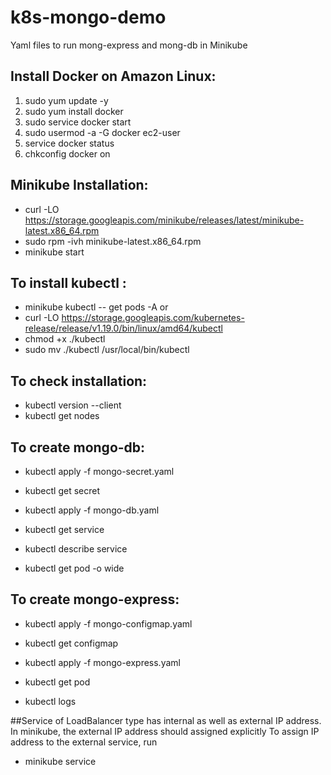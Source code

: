 # k8s-mongo-demo
Yaml files to run mong-express and mong-db in Minikube

## Install Docker on Amazon Linux:
1. sudo yum update -y
2. sudo yum install docker
3. sudo service docker start
4. sudo usermod -a -G docker ec2-user
5. service docker status
6. chkconfig docker on

## Minikube Installation:
* curl -LO https://storage.googleapis.com/minikube/releases/latest/minikube-latest.x86_64.rpm
* sudo rpm -ivh minikube-latest.x86_64.rpm
* minikube start

## To install kubectl :
* minikube kubectl -- get pods -A
or 
* curl -LO https://storage.googleapis.com/kubernetes-release/release/v1.19.0/bin/linux/amd64/kubectl
* chmod +x ./kubectl
* sudo mv ./kubectl /usr/local/bin/kubectl

## To check installation:
* kubectl version --client
* kubectl get nodes

## To create mongo-db:
* kubectl apply -f mongo-secret.yaml
* kubectl get secret

* kubectl apply -f mongo-db.yaml
* kubectl get service
* kubectl describe service <name>
* kubectl get pod -o wide


## To create mongo-express:
* kubectl apply -f mongo-configmap.yaml
* kubectl get configmap

* kubectl apply -f mongo-express.yaml
* kubectl get pod
* kubectl logs <pod-name>


##Service of LoadBalancer type has internal as well as external IP address. In minikube, the external IP address should assigned explicitly
To assign IP address to the external service, run
* minikube service <service-name>
